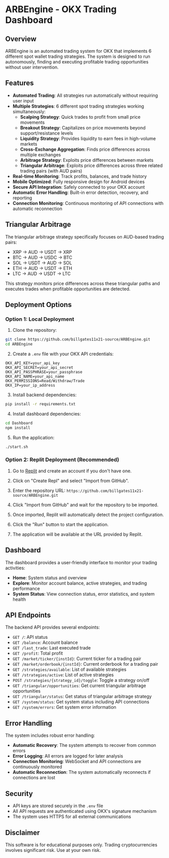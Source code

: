 # ARBEngine - OKX Trading Dashboard

## Overview

ARBEngine is an automated trading system for OKX that implements 6 different spot wallet trading strategies. The system is designed to run autonomously, finding and executing profitable trading opportunities without user intervention.

## Features

- **Automated Trading**: All strategies run automatically without requiring user input
- **Multiple Strategies**: 6 different spot trading strategies working simultaneously:
  - **Scalping Strategy**: Quick trades to profit from small price movements
  - **Breakout Strategy**: Capitalizes on price movements beyond support/resistance levels
  - **Liquidity Strategy**: Provides liquidity to earn fees in high-volume markets
  - **Cross-Exchange Aggregation**: Finds price differences across multiple exchanges
  - **Arbitrage Strategy**: Exploits price differences between markets
  - **Triangular Arbitrage**: Exploits price differences across three related trading pairs (with AUD pairs)
- **Real-time Monitoring**: Track profits, balances, and trade history
- **Mobile Optimized**: Fully responsive design for Android devices
- **Secure API Integration**: Safely connected to your OKX account
- **Automatic Error Handling**: Built-in error detection, recovery, and reporting
- **Connection Monitoring**: Continuous monitoring of API connections with automatic reconnection

## Triangular Arbitrage

The triangular arbitrage strategy specifically focuses on AUD-based trading pairs:
- XRP -> AUD -> USDT -> XRP
- BTC -> AUD -> USDC -> BTC
- SOL -> USDT -> AUD -> SOL
- ETH -> AUD -> USDT -> ETH
- LTC -> AUD -> USDT -> LTC

This strategy monitors price differences across these triangular paths and executes trades when profitable opportunities are detected.

## Deployment Options

### Option 1: Local Deployment

1. Clone the repository:
```bash
git clone https://github.com/billgates11x21-source/ARBEngine.git
cd ARBEngine
```

2. Create a `.env` file with your OKX API credentials:
```
OKX_API_KEY=your_api_key
OKX_API_SECRET=your_api_secret
OKX_API_PASSPHRASE=your_passphrase
OKX_API_NAME=your_api_name
OKX_PERMISSIONS=Read/Withdraw/Trade
OKX_IP=your_ip_address
```

3. Install backend dependencies:
```bash
pip install -r requirements.txt
```

4. Install dashboard dependencies:
```bash
cd Dashboard
npm install
```

5. Run the application:
```bash
./start.sh
```

### Option 2: Replit Deployment (Recommended)

1. Go to [Replit](https://replit.com) and create an account if you don't have one.

2. Click on "Create Repl" and select "Import from GitHub".

3. Enter the repository URL: `https://github.com/billgates11x21-source/ARBEngine.git`

4. Click "Import from GitHub" and wait for the repository to be imported.

5. Once imported, Replit will automatically detect the project configuration.

6. Click the "Run" button to start the application.

7. The application will be available at the URL provided by Replit.

## Dashboard

The dashboard provides a user-friendly interface to monitor your trading activities:

- **Home**: System status and overview
- **Explore**: Monitor account balance, active strategies, and trading performance
- **System Status**: View connection status, error statistics, and system health

## API Endpoints

The backend API provides several endpoints:

- `GET /`: API status
- `GET /balance`: Account balance
- `GET /last_trade`: Last executed trade
- `GET /profit`: Total profit
- `GET /market/ticker/{instId}`: Current ticker for a trading pair
- `GET /market/orderbook/{instId}`: Current orderbook for a trading pair
- `GET /strategies/available`: List of available strategies
- `GET /strategies/active`: List of active strategies
- `POST /strategies/{strategy_id}/toggle`: Toggle a strategy on/off
- `GET /triangular/opportunities`: Get current triangular arbitrage opportunities
- `GET /triangular/status`: Get status of triangular arbitrage strategy
- `GET /system/status`: Get system status including API connections
- `GET /system/errors`: Get system error information

## Error Handling

The system includes robust error handling:

- **Automatic Recovery**: The system attempts to recover from common errors
- **Error Logging**: All errors are logged for later analysis
- **Connection Monitoring**: WebSocket and API connections are continuously monitored
- **Automatic Reconnection**: The system automatically reconnects if connections are lost

## Security

- API keys are stored securely in the `.env` file
- All API requests are authenticated using OKX's signature mechanism
- The system uses HTTPS for all external communications

## Disclaimer

This software is for educational purposes only. Trading cryptocurrencies involves significant risk. Use at your own risk.